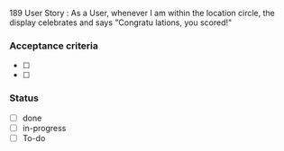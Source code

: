 189 User Story : As a User, whenever I am within the location circle, the display celebrates and says "Congratu lations, you scored!" <br>
### Acceptance criteria <br>
- [ ] 
- [ ] 
### Status 
- [ ] done
- [ ] in-progress
- [ ] To-do
